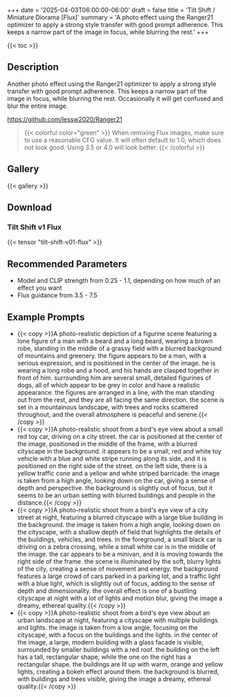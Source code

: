 +++
date = '2025-04-03T06:00:00-06:00'
draft = false
title = 'Tilt Shift / Miniature Diorama [Flux]'
summary = 'A photo effect using the Ranger21 optimizer to apply a strong style transfer with good prompt adherence. This keeps a narrow part of the image in focus, while blurring the rest.'
+++

{{< toc >}}

## Description

Another photo effect using the Ranger21 optimizer to apply a strong style transfer with good prompt adherence. This keeps a narrow part of the image in focus, while blurring the rest. Occasionally it will get confused and blur the entire image.

https://github.com/lessw2020/Ranger21

> {{< colorful color="green" >}}
When remixing Flux images, make sure to use a reasonable CFG value. It will often default to 1.0, which does not look good. Using 3.5 or 4.0 will look better.
{{< /colorful >}}

## Gallery

{{< gallery >}}

## Download

### Tilt Shift v1 Flux

{{< tensor "tilt-shift-v01-flux" >}}

## Recommended Parameters

- Model and CLIP strength from 0.25 - 1.1, depending on how much of an effect you want
- Flux guidance from 3.5 - 7.5

## Example Prompts

- {{< copy >}}A photo-realistic depiction of a figurine scene featuring a lone figure of a man with a beard and a long beard, wearing a brown robe, standing in the middle of a grassy field with a blurred background of mountains and greenery. the figure appears to be a man, with a serious expression, and is positioned in the center of the image. he is wearing a long robe and a hood, and his hands are clasped together in front of him. surrounding him are several small, detailed figurines of dogs, all of which appear to be grey in color and have a realistic appearance. the figures are arranged in a line, with the man standing out from the rest, and they are all facing the same direction. the scene is set in a mountainous landscape, with trees and rocks scattered throughout, and the overall atmosphere is peaceful and serene.{{< /copy >}}
- {{< copy >}}A photo-realistic shoot from a bird's eye view about a small red toy car, driving on a city street. the car is positioned at the center of the image, positioned in the middle of the frame, with a blurred cityscape in the background. it appears to be a small, red and white toy vehicle with a blue and white stripe running along its side, and it is positioned on the right side of the street. on the left side, there is a yellow traffic cone and a yellow and white striped barricade. the image is taken from a high angle, looking down on the car, giving a sense of depth and perspective. the background is slightly out of focus, but it seems to be an urban setting with blurred buildings and people in the distance.{{< /copy >}}
- {{< copy >}}A photo-realistic shoot from a bird's eye view of a city street at night, featuring a blurred cityscape with a large blue building in the background. the image is taken from a high angle, looking down on the cityscape, with a shallow depth of field that highlights the details of the buildings, vehicles, and trees. in the foreground, a small black car is driving on a zebra crossing, while a small white car is in the middle of the image. the car appears to be a minivan, and it is moving towards the right side of the frame. the scene is illuminated by the soft, blurry lights of the city, creating a sense of movement and energy. the background features a large crowd of cars parked in a parking lot, and a traffic light with a blue light, which is slightly out of focus, adding to the sense of depth and dimensionality. the overall effect is one of a bustling cityscape at night with a lot of lights and motion blur, giving the image a dreamy, ethereal quality.{{< /copy >}}
- {{< copy >}}A photo-realistic shoot from a bird's eye view about an urban landscape at night, featuring a cityscape with multiple buildings and lights. the image is taken from a low angle, focusing on the cityscape, with a focus on the buildings and the lights. in the center of the image, a large, modern building with a glass facade is visible, surrounded by smaller buildings with a red roof. the building on the left has a tall, rectangular shape, while the one on the right has a rectangular shape. the buildings are lit up with warm, orange and yellow lights, creating a bokeh effect around them. the background is blurred, with buildings and trees visible, giving the image a dreamy, ethereal quality.{{< /copy >}}
